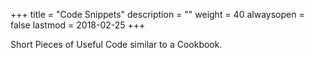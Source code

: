 +++
title = "Code Snippets"
description = ""
weight = 40
alwaysopen = false
lastmod = 2018-02-25
+++

Short Pieces of Useful Code similar to a Cookbook.